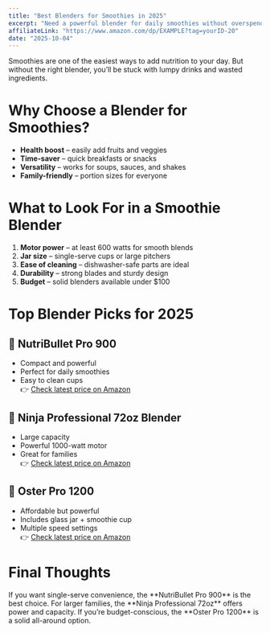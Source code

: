 ```yaml
---
title: "Best Blenders for Smoothies in 2025"
excerpt: "Need a powerful blender for daily smoothies without overspending? These are our top affordable choices."
affiliateLink: "https://www.amazon.com/dp/EXAMPLE?tag=yourID-20"
date: "2025-10-04"
---
```


Smoothies are one of the easiest ways to add nutrition to your day. But without the right blender, you’ll be stuck with lumpy drinks and wasted ingredients.

<div class="gap-section"></div>

<h1 className="segment">Why Choose a Blender for Smoothies?</h1>

- **Health boost** – easily add fruits and veggies  
- **Time-saver** – quick breakfasts or snacks  
- **Versatility** – works for soups, sauces, and shakes  
- **Family-friendly** – portion sizes for everyone  

<div class="gap-section"></div>

<h1 className="segment">What to Look For in a Smoothie Blender</h1>

1. **Motor power** – at least 600 watts for smooth blends  
2. **Jar size** – single-serve cups or large pitchers  
3. **Ease of cleaning** – dishwasher-safe parts are ideal  
4. **Durability** – strong blades and sturdy design  
5. **Budget** – solid blenders available under $100  

<div class="gap-section"></div>

<h1 className="segment">Top Blender Picks for 2025</h1>

<h2 className="second-segment">🥇 NutriBullet Pro 900</h2>

- Compact and powerful  
- Perfect for daily smoothies  
- Easy to clean cups  
👉 [Check latest price on Amazon](https://www.amazon.com/dp/EXAMPLE?tag=yourID-20)

<div class="gap-section"></div>

<h2 className="second-segment">🥈 Ninja Professional 72oz Blender</h2>

- Large capacity  
- Powerful 1000-watt motor  
- Great for families  
👉 [Check latest price on Amazon](https://www.amazon.com/dp/EXAMPLE?tag=yourID-20)

<div class="gap-section"></div>

<h2 className="second-segment">🥉 Oster Pro 1200</h2>

- Affordable but powerful  
- Includes glass jar + smoothie cup  
- Multiple speed settings  
👉 [Check latest price on Amazon](https://www.amazon.com/dp/EXAMPLE?tag=yourID-20)

<div class="gap-section"></div>

<h1 className="segment">Final Thoughts</h1>
If you want single-serve convenience, the **NutriBullet Pro 900** is the best choice. For larger families, the **Ninja Professional 72oz** offers power and capacity. If you’re budget-conscious, the **Oster Pro 1200** is a solid all-around option.
